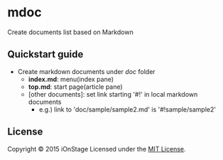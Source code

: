 # mdoc

Create documents list based on Markdown

## Quickstart guide

* Create markdown documents under _doc_ folder
  - **index.md**: menu(index pane)
  - **top.md**: start page(article pane)
  - [other documents]: set link starting '#!' in local markdown documents
    - e.g.) link to 'doc/sample/sample2.md' is '#!sample/sample2'

## License
Copyright &copy; 2015 iOnStage
Licensed under the [MIT License][mit].

[MIT]: http://www.opensource.org/licenses/mit-license.php